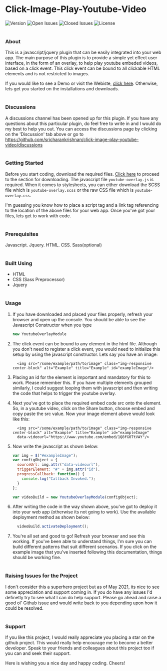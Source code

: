 # Click-Image-Play-Youtube-Video
![Version](https://img.shields.io/github/v/release/sricharankrishnan/click-image-play-youtube-video?sort=semver)
![Open Issues](https://img.shields.io/github/issues-raw/sricharankrishnan/click-image-play-youtube-video)
![Closed Issues](https://img.shields.io/github/issues-closed-raw/sricharankrishnan/click-image-play-youtube-video)
![License](https://img.shields.io/github/license/sricharankrishnan/click-image-play-youtube-video)
<br/>
<br/>
### About
This is a javascript/jquery plugin that can be easily integrated into your web app. The main purpose of this plugin is to provide a 
simple yet effect user interface, in the form of an overlay, to help play youtube embeded videos, based on a click event. This click 
event can be bound to all clickable HTML elements and is not restricted to images.

If you would like to see a Demo or visit the Webiste, <a href="https://sricharankrishnan.github.io/click-image-play-youtube-video/">click here</a>.
Otherwise, lets get you started on the installations and downloads.<br/><br/>

### Discussions
A discussions channel has been opened up for this plugin. If you have any questions about this particular plugin, do feel free to write in and I would do my best to help you out. You can access the discussions page by clicking on the 'Discussion' tab above or go to <https://github.com/sricharankrishnan/click-image-play-youtube-video/discussions>
<br/><br/>

### Getting Started
Before you start coding, download the required files. <a href="https://github.com/sricharankrishnan/click-image-play-youtube-video/tree/master/plugin-bundle-files">Click here</a> 
to proceed to the section for downloading. The javascript file `youtube-overlay.js` is required. When it comes to stylesheets, you can either download the 
SCSS file which is `youtube-overlay.scss` or the raw CSS file which is `youtube-overlay.css`.

I'm guessing you know how to place a script tag and a link tag referencing to the location of the above files for your web app. Once you've got your 
files, lets get to work with code.
<br/><br/>

### Prerequisites
Javascript. Jquery. HTML. CSS. Sass(optional)
<br/><br/>

### Built Using
- HTML
- CSS (Sass Preprocessor)
- Jquery
<br/><br/>

### Usage
1.  If you have downloaded and placed your files properly, refresh your browser and open up the console. You should be able to see the Javascript Constructor 
    when you type 
    ```javascript 
    new YoutubeOverlayModule
    ```

2.  The click event can be bound to any element in the html file. Although you don't need to register a click event, you would need to initialize this setup 
    by using the javascript constructor. Lets say you have an image:
    ```
      <img src="/some/example/path/to/image" class="img-responsive center-block" alt="Example" title="Example" id="exampleImage"/>
    ```

3.  Placing an id for the element is important and mandatory for this to work. Please remember this. If you have multiple elements grouped similarly, I could 
    suggest looping them with javascript and then writing the code that helps to trigger the youtube overlay.

4.  Next you've got to place the required embed code src onto the element. So, in a youtube video, click on the Share button, choose embed and copy paste the 
    src value. Now your image element above would look like this:
    ```
      <img src="/some/example/path/to/image" class="img-responsive center-block" alt="Example" title="Example" id="exampleImage"
      data-videourl="https://www.youtube.com/embed/1Q8fG0TtVAY"/>
    ```

5.  Now write the javascript as shown below:
    ```javascript
    var img = $("#exampleImage");
    var configObject = {
      sourceUrl: img.attr("data-videourl"),
      triggerElement: "#" + img.attr("id"),
      progressCallback: function() {
        console.log("Callback Invoked.");
      }
    };

    var videoBuild = new YoutubeOverlayModule(configObject);
    ```

6.  After writing the code in the way shown above, you've got to deploy it into your web app (otherwise its not going to work). Use the available deployment method as shown below:
    ```javascript
      videoBuild.activateDeployment();
    ```

7.  You're all set and good to go! Refresh your browser and see this working. If you've been able to understand things, I'm sure you can build different patterns that suit different scenarios. 
    If you click on the example image that you've inserted following this documentation, things should be working fine.
<br/><br/>

###  Raising Issues for the Project
I don't consider this a superhero project but as of May 2021, its nice to see some appreciation and support coming in. If you do have any issues 
I'd definetly try to see what I can do help support. Please go ahead and raise a good ol' Github issue and would write back to you depending upon 
how it could be resolved.
<br/><br/>

###  Support
If you like this project, I would really appreciate you placing a star on the github project. This would really help encourage me to become a better developer.
Speak to your friends and colleagues about this project too if you can and seek their support.

Here is wishing you a nice day and happy coding. Cheers!
